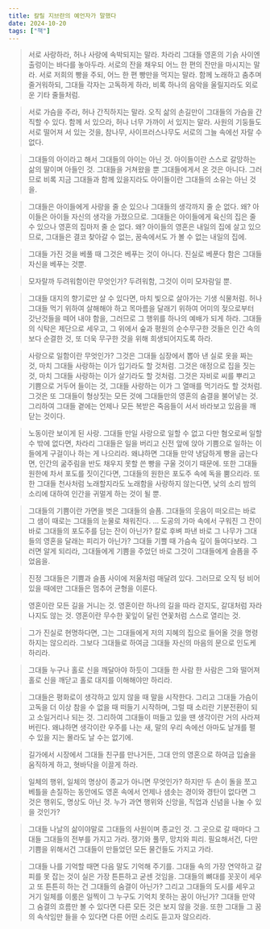 ```yaml
---
title: 칼릴 지브란의 예언자가 말했다
date: 2024-10-20
tags: ["책"]
---
```


> 서로 사랑하라, 허나 사랑에 속박되지는 말라. 차라리 그대들 영혼의 기슭 사이엔 출렁이는 바다를 놓아두라. 서로의 잔을 채우되 어느 한 편의 잔만을 마시지는 말라. 서로 저희의 빵을 주되, 어느 한 편 빵만을 먹지는 말라. 함께 노래하고 춤추며 줄거워하되, 그대들 각자는 고독하게 하라, 비록 하나의 음악을 울릴지라도 외로운 기타 줄들처럼.

> 서로 가슴을 주라, 허나 간직하지는 말라. 오직 삶의 손길만이 그대들의 가슴을 간직할 수 있다. 함께 서 있으라, 허나 너무 가까이 서 있지는 말라. 사원의 기둥들도 서로 떨어져 서 있는 것을, 참나무, 사이프러스나무도 서로의 그늘 속에선 자랄 수 없다.

> 그대들의 아이라고 해서 그대들의 아이는 아닌 것. 아이들이란 스스로 갈망하는 삶의 딸이며 아들인 것. 그대들을 거쳐왔을 뿐 그대들에게서 온 것은 아니다. 그러므로 비록 지금 그대들과 함께 있을지라도 아이들이란 그대들의 소유는 아닌 것을.

> 그대들은 아이들에게 사랑을 줄 순 있으나 그대들의 생각까지 줄 순 없다. 왜? 아이들은 아이들 자신의 생각을 가졌으므로. 그대들은 아이들에게 육신의 집은 줄 수 있으나 영혼의 집마저 줄 순 없다. 왜? 아이들의 영혼은 내일의 집에 살고 있으므로, 그대들은 결코 찾아갈 수 없는, 꿈속에서도 가 볼 수 없는 내일의 집에.

> 그대들 가진 것을 베풀 때 그것은 베푸는 것이 아니다. 진실로 베푼다 함은 그대들 자신을 베푸는 것뿐.

> 모자랄까 두려워함이란 무엇인가? 두려워함, 그것이 이미 모자람일 뿐.

> 그대들 대지의 향기로만 살 수 있다면, 마치 빛으로 살아가는 기생 식물처럼. 허나 그대들 먹기 위하여 살해해야 하고 목마름을 달래기 위하여 어미의 젖으로부터 갓난것들을 떼어 내야 함을, 그러므로 그 행위를 하나의 예배가 되게 하라. 그대들의 식탁은 제단으로 세우고, 그 위에서 숲과 평원의 순수무구한 것들은 인간 속의 보다 순결한 것, 또 더욱 무구한 것을 위해 희생되어지도록 하라.

> 사랑으로 일함이란 무엇인가? 그것은 그대들 심장에서 뽑아 낸 실로 옷을 짜는 것, 마치 그대들 사랑하는 이가 입기라도 할 것처럼. 그것은 애정으로 집을 짓는 것, 마치 그대들 사랑하는 이가 살기라도 할 것처럼. 그것은 자비로 씨를 뿌리고 기쁨으로 거두어 들이는 것, 그대들 사랑하는 이가 그 열매를 먹기라도 할 것처럼. 그것은 또 그대들이 형상짓는 모든 것에 그대들만의 영혼의 숨결을 불어넣는 것. 그리하여 그대들 곁에는 언제나 모든 복받은 죽음들이 서서 바라보고 있음을 깨닫는 것이다.

> 노동이란 보이게 된 사랑. 그대들 만일 사랑으로 일할 수 없고 다만 혐오로써 일할 수 밖에 없다면, 차라리 그대들은 일을 버리고 신전 앞에 앉아 기쁨으로 일하는 이들에게 구걸이나 하는 게 나으리라. 왜냐하면 그대들 만약 냉담하게 빵을 굽는다면, 인간의 굶주림을 반도 채우지 못할 쓴 빵을 구울 것이기 때문에. 또한 그대들 원한에 차서 포도를 짓이긴다면, 그대들의 원한은 포도주 속에 독을 뿜으리라. 또한 그대들 천사처럼 노래할지라도 노래함을 사랑하지 않는다면, 낮의 소리 밤의 소리에 대하여 인간을 귀멀게 하는 것이 될 뿐.

> 그대들의 기쁨이란 가면을 벗은 그대들의 슬픔. 그대들의 웃음이 떠오르는 바로 그 샘이 때로는 그대들의 눈물로 채워진다. ... 도공의 가마 속에서 구워진 그 잔이 바로 그대들의 포도주를 담는 잔이 아닌가? 칼로 후벼 파낸 바로 그 나무가 그대들의 영혼을 달래는 피리가 아닌가? 그대들 기쁠 때 가슴속 깊이 들여다보라. 그러면 알게 되리라, 그대들에게 기쁨을 주었던 바로 그것이 그대들에게 슬픔을 주었음을.

> 진정 그대들은 기쁨과 슬픔 사이에 저울처럼 매달려 있다. 그러므로 오직 텅 비어 있을 때에만 그대들은 멈추어 균형을 이룬다.

> 영혼이란 모든 길을 거니는 것. 영혼이란 하나의 길을 따라 걷지도, 갈대처럼 자라나지도 않는 것. 영혼이란 무수한 꽃잎이 달린 연꽃처럼 스스로 열리는 것.

> 그가 진실로 현명하다면, 그는 그대들에게 저의 지혜의 집으로 들어올 것을 명령하지는 않으리라. 그보다 그대들로 하여금 그대들 자신의 마음의 문으로 인도케 하리라.

> 그대들 누구나 홀로 신을 깨달아야 하듯이 그대들 한 사람 한 사람은 그와 떨어져 홀로 신을 깨닫고 홀로 대지를 이해해야만 하리라.

> 그대들은 평화로이 생각하고 있지 않을 때 말을 시작한다. 그리고 그대들 가슴이 고독을 더 이상 참을 수 없을 때 떠들기 시작하며, 그럴 때 소리란 기분전환이 되고 소일거리나 되는 것. 그리하여 그대들이 떠들고 있을 땐 생각이란 거의 사라져 버린다. 왜냐하면 생각이란 우주를 나는 새, 말의 우리 속에선 아마도 날개를 펼 수 있을 지는 몰라도 날 수는 없기에.

> 길가에서 시장에서 그대들 친구를 만나거든, 그대 안의 영혼으로 하여금 입술을 움직하게 하고, 혓바닥을 이끌게 하라.

> 일체의 행위, 일체의 명상이 종교가 아니면 무엇인가? 하지만 두 손이 돌을 쪼고 베틀을 손질하는 동안에도 영혼 속에서 언제나 샘솟는 경이와 경탄이 없다면 그것은 행위도, 명상도 아닌 것. 누가 과연 행위와 신앙을, 직업과 신념을 나눌 수 있을 것인가?

> 그대들 나날의 삶이야말로 그대들의 사원이며 종교인 것. 그 곳으로 갈 때마다 그대들 그대들의 전부를 가지고 가라. 쟁기와 풀무, 망치와 피리. 필요해서건, 다만 기쁨을 위해서건 그대들이 만들었던 모든 물건들도 가지고 가라.

> 그대들 나를 기억할 때면 다음 말도 기억해 주기를. 그대들 속의 가장 연약하고 갈피를 못 잡는 것이 실은 가장 튼튼하고 굳센 것임을. 그대들의 뼈대를 꼿꼿이 세우고 또 튼튼히 하는 건 그대들의 숨결이 아닌가? 그리고 그대들의 도시를 세우고 거기 일체를 이룸은 일찍이 그 누구도 기억치 못하는 꿈이 아닌가? 그대들 만약 그 숨결의 흐름만 볼 수 있다면 다른 모든 것은 보지 않을 것을. 또한 그대들 그 꿈의 속삭임만 들을 수 있다면 다른 어떤 소리도 듣고자 않으리라.